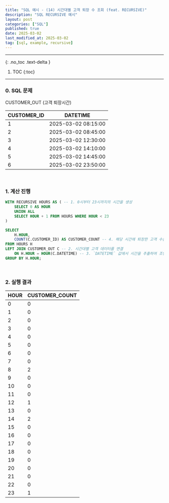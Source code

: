 ```yaml
---
title: "SQL 예시 - (14) 시간대별 고객 퇴장 수 조회 (feat. RECURSIVE)"
description: "SQL RECURSIVE 예시"
layout: post
categories: ["SQL"]
published: true
date: 2025-03-02
last_modified_at: 2025-03-02
tag: [sql, example, recursive]
---
```

---
{: .no_toc .text-delta }

1. TOC
{:toc}
---

<!-- 글의 제목은 ##
    나머지 큰 제목은 ###
    이후 나머지는 3개이상 -->

### 0. SQL 문제

CUSTOMER_OUT (고객 퇴장시간)

| CUSTOMER_ID | DATETIME |
| ----------- | -------- |
| 1 | 2025-03-02 08:15:00 |
| 2 | 2025-03-02 08:45:00 |
| 3 | 2025-03-02 12:30:00 |
| 4 | 2025-03-02 14:10:00 |
| 5 | 2025-03-02 14:45:00 |
| 6 | 2025-03-02 23:50:00 |

<br>

### 1. 계산 진행
```sql
WITH RECURSIVE HOURS AS ( -- 1. 0시부터 23시까지의 시간을 생성
    SELECT 0 AS HOUR
    UNION ALL
    SELECT HOUR + 1 FROM HOURS WHERE HOUR < 23
)

SELECT 
    H.HOUR, 
    COUNT(C.CUSTOMER_ID) AS CUSTOMER_COUNT -- 4. 해당 시간에 퇴장한 고객 수를 계산
FROM HOURS H
LEFT JOIN CUSTOMER_OUT C -- 2. 시간대별 고객 데이터를 연결
    ON H.HOUR = HOUR(C.DATETIME) -- 3. `DATETIME` 값에서 시간을 추출하여 조인
GROUP BY H.HOUR;
```
<br>

### 2. 실행 결과

| HOUR | CUSTOMER_COUNT |
| ---- | -------------- |
| 0 | 0 |
| 1 | 0 |
| 2 | 0 |
| 3 | 0 |
| 4 | 0 |
| 5 | 0 |
| 6 | 0 |
| 7 | 0 |
| 8 | 2 |
| 9 | 0 |
| 10 | 0 |
| 11 | 0 |
| 12 | 1 |
| 13 | 0 |
| 14 | 2 |
| 15 | 0 |
| 16 | 0 |
| 17 | 0 |
| 18 | 0 |
| 19 | 0 |
| 20 | 0 |
| 21 | 0 |
| 22 | 0 |
| 23 | 1 |

<br>
<br>